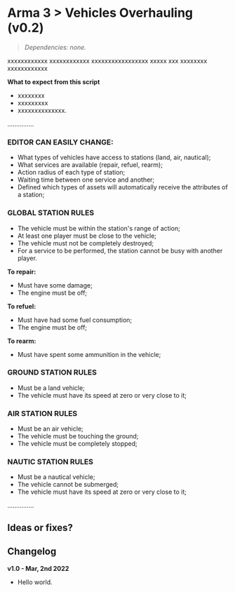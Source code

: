 # Arma 3 > Vehicles Overhauling (v0.2)
>*Dependencies: none.*

xxxxxxxxxxxx xxxxxxxxxxxx xxxxxxxxxxxxxxxxx
xxxxx xxx xxxxxxxx xxxxxxxxxxxx

**What to expect from this script**

- xxxxxxxx
- xxxxxxxxx
- xxxxxxxxxxxxxx.

...............

### EDITOR CAN EASILY CHANGE:

- What types of vehicles have access to stations (land, air, nautical);
- What services are available (repair, refuel, rearm);
- Action radius of each type of station;
- Waiting time between one service and another;
- Defined which types of assets will automatically receive the attributes of a station;

### GLOBAL STATION RULES

- The vehicle must be within the station's range of action;
- At least one player must be close to the vehicle;
- The vehicle must not be completely destroyed;
- For a service to be performed, the station cannot be busy with another player.

**To repair:**
- Must have some damage;
- The engine must be off;

**To refuel:**
- Must have had some fuel consumption;
- The engine must be off;

**To rearm:**
- Must have spent some ammunition in the vehicle;

### GROUND STATION RULES

- Must be a land vehicle;
- The vehicle must have its speed at zero or very close to it;

### AIR STATION RULES

- Must be an air vehicle;
- The vehicle must be touching the ground;
- The vehicle must be completely stopped;

### NAUTIC STATION RULES

- Must be a nautical vehicle;
- The vehicle cannot be submerged;
- The vehicle must have its speed at zero or very close to it;

...............

## Ideas or fixes?
<link soon>

## Changelog

**v1.0 - Mar, 2nd 2022**
- Hello world.
